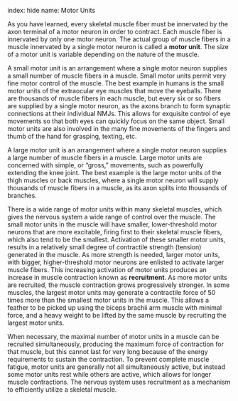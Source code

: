 index: hide
name: Motor Units

As you have learned, every skeletal muscle fiber must be innervated by the axon terminal of a motor neuron in order to contract. Each muscle fiber is innervated by only one motor neuron. The actual group of muscle fibers in a muscle innervated by a single motor neuron is called a  **motor unit**. The size of a motor unit is variable depending on the nature of the muscle.

A small motor unit is an arrangement where a single motor neuron supplies a small number of muscle fibers in a muscle. Small motor units permit very fine motor control of the muscle. The best example in humans is the small motor units of the extraocular eye muscles that move the eyeballs. There are thousands of muscle fibers in each muscle, but every six or so fibers are supplied by a single motor neuron, as the axons branch to form synaptic connections at their individual NMJs. This allows for exquisite control of eye movements so that both eyes can quickly focus on the same object. Small motor units are also involved in the many fine movements of the fingers and thumb of the hand for grasping, texting, etc.

A large motor unit is an arrangement where a single motor neuron supplies a large number of muscle fibers in a muscle. Large motor units are concerned with simple, or “gross,” movements, such as powerfully extending the knee joint. The best example is the large motor units of the thigh muscles or back muscles, where a single motor neuron will supply thousands of muscle fibers in a muscle, as its axon splits into thousands of branches.

There is a wide range of motor units within many skeletal muscles, which gives the nervous system a wide range of control over the muscle. The small motor units in the muscle will have smaller, lower-threshold motor neurons that are more excitable, firing first to their skeletal muscle fibers, which also tend to be the smallest. Activation of these smaller motor units, results in a relatively small degree of contractile strength (tension) generated in the muscle. As more strength is needed, larger motor units, with bigger, higher-threshold motor neurons are enlisted to activate larger muscle fibers. This increasing activation of motor units produces an increase in muscle contraction known as  **recruitment**. As more motor units are recruited, the muscle contraction grows progressively stronger. In some muscles, the largest motor units may generate a contractile force of 50 times more than the smallest motor units in the muscle. This allows a feather to be picked up using the biceps brachii arm muscle with minimal force, and a heavy weight to be lifted by the same muscle by recruiting the largest motor units.

When necessary, the maximal number of motor units in a muscle can be recruited simultaneously, producing the maximum force of contraction for that muscle, but this cannot last for very long because of the energy requirements to sustain the contraction. To prevent complete muscle fatigue, motor units are generally not all simultaneously active, but instead some motor units rest while others are active, which allows for longer muscle contractions. The nervous system uses recruitment as a mechanism to efficiently utilize a skeletal muscle.
